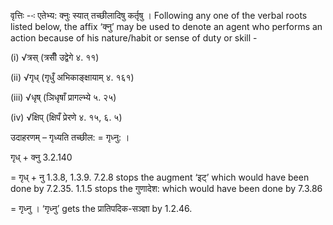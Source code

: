 




वृत्तिः --ः एतेभ्य: क्नुः स्यात् तच्‍छीलादिषु कर्तृषु । Following any one of the verbal roots listed below, the affix ‘क्नु’ may be used to denote an agent who performs an action because of his nature/habit or sense of duty or skill -

(i) √त्रस् (त्रसीँ उद्वेगे ४. ११)

(ii) √गृध् (गृधुँ अभिकाङ्क्षायाम् ४. १६१)

(iii) √धृष् (ञिधृषाँ प्रागल्भ्ये ५. २५)

(iv) √क्षिप् (क्षिपँ प्रेरणे ४. १५, ६. ५)


उदाहरणम् – गृध्यति तच्छील: = गृध्नु: ।


गृध् + क्नु 3.2.140

= गृध् + नु 1.3.8, 1.3.9. 7.2.8 stops the augment ‘इट्’ which would have been done by 7.2.35. 1.1.5 stops the गुणादेश: which would have been done by 7.3.86

= गृध्नु । ‘गृध्नु’ gets the प्रातिपदिक-सञ्ज्ञा by 1.2.46.

